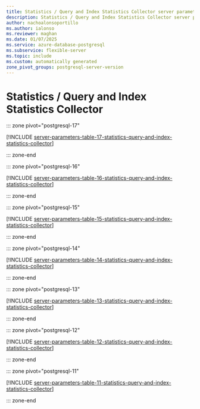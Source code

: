 ```yaml
---
title: Statistics / Query and Index Statistics Collector server parameters
description: Statistics / Query and Index Statistics Collector server parameters for Azure Database for PostgreSQL - Flexible Server.
author: nachoalonsoportillo
ms.author: ialonso
ms.reviewer: maghan
ms.date: 01/07/2025
ms.service: azure-database-postgresql
ms.subservice: flexible-server
ms.topic: include
ms.custom: automatically generated
zone_pivot_groups: postgresql-server-version
---
```

# Statistics / Query and Index Statistics Collector


::: zone pivot="postgresql-17"

[!INCLUDE [server-parameters-table-17-statistics-query-and-index-statistics-collector](./includes/server-parameters-table-17-statistics-query-and-index-statistics-collector.md)]

::: zone-end


::: zone pivot="postgresql-16"

[!INCLUDE [server-parameters-table-16-statistics-query-and-index-statistics-collector](./includes/server-parameters-table-16-statistics-query-and-index-statistics-collector.md)]

::: zone-end


::: zone pivot="postgresql-15"

[!INCLUDE [server-parameters-table-15-statistics-query-and-index-statistics-collector](./includes/server-parameters-table-15-statistics-query-and-index-statistics-collector.md)]

::: zone-end


::: zone pivot="postgresql-14"

[!INCLUDE [server-parameters-table-14-statistics-query-and-index-statistics-collector](./includes/server-parameters-table-14-statistics-query-and-index-statistics-collector.md)]

::: zone-end


::: zone pivot="postgresql-13"

[!INCLUDE [server-parameters-table-13-statistics-query-and-index-statistics-collector](./includes/server-parameters-table-13-statistics-query-and-index-statistics-collector.md)]

::: zone-end


::: zone pivot="postgresql-12"

[!INCLUDE [server-parameters-table-12-statistics-query-and-index-statistics-collector](./includes/server-parameters-table-12-statistics-query-and-index-statistics-collector.md)]

::: zone-end


::: zone pivot="postgresql-11"

[!INCLUDE [server-parameters-table-11-statistics-query-and-index-statistics-collector](./includes/server-parameters-table-11-statistics-query-and-index-statistics-collector.md)]

::: zone-end


